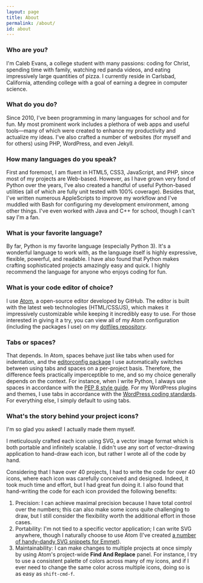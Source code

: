 ```yaml
---
layout: page
title: About
permalink: /about/
id: about
---
```


### Who are you?

I'm Caleb Evans, a college student with many passions: coding for Christ, spending time with family, watching red panda videos, and eating impressively large quantities of pizza. I currently reside in Carlsbad, California, attending college with a goal of earning a degree in computer science.

### What do you do?

Since 2010, I've been programming in many languages for school and for fun. My most prominent work includes a plethora of web apps and useful tools—many of which were created to enhance my productivity and actualize my ideas. I've also crafted a number of websites (for myself and for others) using PHP, WordPress, and even Jekyll.

### How many languages do you speak?

First and foremost, I am fluent in HTML5, CSS3, JavaScript, and PHP, since most of my projects are Web-based. However, as I have grown very fond of Python over the years, I've also created a handful of useful Python-based utilities (all of which are fully unit tested with 100% coverage). Besides that, I've written numerous AppleScripts to improve my workflow and I've muddled with Bash for configuring my development environment, among other things. I've even worked with Java and C++ for school, though I can't say I'm a fan.

### What is your favorite language?

By far, Python is my favorite language (especially Python 3). It's a wonderful language to work with, as the language itself is highly expressive, flexible, powerful, and readable. I have also found that Python makes crafting sophisticated projects amazingly easy and quick. I highly recommend the language for anyone who enjoys coding for fun.

### What is your code editor of choice?

I use [Atom](https://atom.io/), a open-source editor developed by GitHub. The editor is built with the latest web technologies (HTML/CSS/JS), which makes it impressively customizable while keeping it incredibly easy to use. For those interested in giving it a try, you can view all of my Atom configuration (including the packages I use) on my [dotfiles repository](https://github.com/caleb531/dotfiles).

### Tabs or spaces?

That depends. In Atom, spaces behave just like tabs when used for indentation, and the [editorconfig package](https://github.com/sindresorhus/atom-editorconfig) I use automatically switches between using tabs and spaces on a per-project basis. Therefore, the difference feels practically imperceptible to me, and so my choice generally depends on the context. For instance, when I write Python, I always use spaces in accordance with the [PEP 8 style guide](https://www.python.org/dev/peps/pep-0008/#indentation). For my WordPress plugins and themes, I use tabs in accordance with the [WordPress coding standards](https://make.wordpress.org/core/handbook/best-practices/coding-standards/). For everything else, I simply default to using tabs.

### What's the story behind your project icons?

I'm so glad you asked! I actually made them myself.

I meticulously crafted each icon using SVG, a vector image format which is both portable and infinitely scalable. I didn't use any sort of vector-drawing application to hand-draw each icon, but rather I wrote all of the code by hand.

Considering that I have over 40 projects, I had to write the code for over 40 icons, where each icon was carefully conceived and designed. Indeed, it took much time and effort, but I had great fun doing it. I also found that hand-writing the code for each icon provided the following benefits:

1. Precision: I can achieve maximal precision because I have total control over the numbers; this can also make some icons quite challenging to draw, but I still consider the flexibility worth the additional effort in those cases.
2. Portability: I'm not tied to a specific vector application; I can write SVG anywhere, though I naturally choose to use Atom (I've created [a number of handy-dandy SVG snippets for Emmet](https://github.com/caleb531/dotfiles/blob/master/emmet/snippets.json)).
3. Maintainability: I can make changes to multiple projects at once simply by using Atom's project-wide **Find And Replace** panel. For instance, I try to use a consistent palette of colors across many of my icons, and if I ever need to change the same color across multiple icons, doing so is as easy as `shift-cmd-f`.

